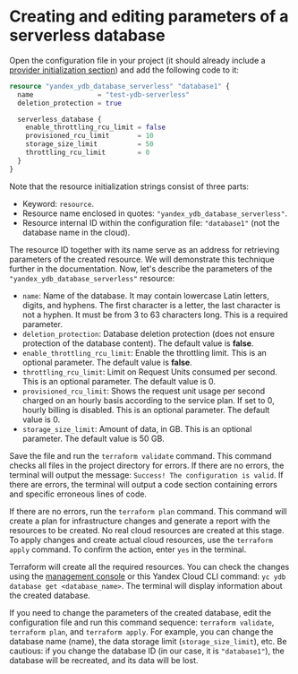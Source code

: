 # Creating and editing parameters of a serverless database

Open the configuration file in your project (it should already include a [provider initialization section](./configure.md)) and add the following code to it:

```tf
resource "yandex_ydb_database_serverless" "database1" {
  name                = "test-ydb-serverless"
  deletion_protection = true

  serverless_database {
    enable_throttling_rcu_limit = false
    provisioned_rcu_limit       = 10
    storage_size_limit          = 50
    throttling_rcu_limit        = 0
  }
}
```

Note that the resource initialization strings consist of three parts:
* Keyword: `resource`.
* Resource name enclosed in quotes: `"yandex_ydb_database_serverless"`.
* Resource internal ID within the configuration file: `"database1"` (not the database name in the cloud).

The resource ID together with its name serve as an address for retrieving parameters of the created resource. We will demonstrate this technique further in the documentation. Now, let's describe the parameters of the `"yandex_ydb_database_serverless"` resource:
* `name`: Name of the database. It may contain lowercase Latin letters, digits, and hyphens. The first character is a letter, the last character is not a hyphen. It must be from 3 to 63 characters long. This is a required parameter.
* `deletion_protection`: Database deletion protection (does not ensure protection of the database content). The default value is **false**.
* `enable_throttling_rcu_limit`: Enable the throttling limit. This is an optional parameter. The default value is **false**.
* `throttling_rcu_limit`: Limit on Request Units consumed per second. This is an optional parameter. The default value is 0.
* `provisioned_rcu_limit`: Shows the request unit usage per second charged on an hourly basis according to the service plan. If set to 0, hourly billing is disabled. This is an optional parameter. The default value is 0.
* `storage_size_limit`: Amount of data, in GB. This is an optional parameter. The default value is 50 GB.

Save the file and run the `terraform validate` command. This command checks all files in the project directory for errors. If there are no errors, the terminal will output the message: `Success! The configuration is valid`. If there are errors, the terminal will output a code section containing errors and specific erroneous lines of code.

If there are no errors, run the `terraform plan` command. This command will create a plan for infrastructure changes and generate a report with the resources to be created. No real cloud resources are created at this stage. To apply changes and create actual cloud resources, use the `terraform apply` command. To confirm the action, enter `yes` in the terminal.

Terraform will create all the required resources. You can check the changes using the [management console](https://console.cloud.yandex.com/) or this Yandex Cloud CLI command: `yc ydb database get <database_name>`. The terminal will display information about the created database.

If you need to change the parameters of the created database, edit the configuration file and run this command sequence: `terraform validate`, `terraform plan`, and `terraform apply`. For example, you can change the database name (name), the data storage limit (`storage_size_limit`), etc. Be cautious: if you change the database ID (in our case, it is `"database1"`), the database will be recreated, and its data will be lost.
